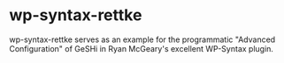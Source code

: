 # wp-syntax-rettke
wp-syntax-rettke serves as an example for the programmatic "Advanced
Configuration" of GeSHi in Ryan McGeary's excellent WP-Syntax plugin.
